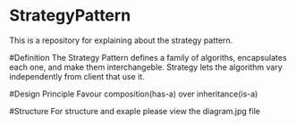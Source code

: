# StrategyPattern
This is a repository for explaining about the strategy pattern.

#Definition
The Strategy Pattern defines a family of algoriths, encapsulates each one, and make them interchangeble. 
Strategy lets the algorithm vary independently from client that use it.

#Design Principle
Favour composition(has-a) over inheritance(is-a)

#Structure
For structure and exaple please view the diagram.jpg file